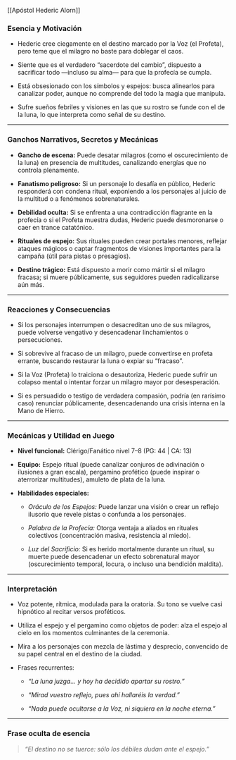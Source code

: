 [[Apóstol Hederic Alorn]]

### **Esencia y Motivación**

- Hederic cree ciegamente en el destino marcado por la Voz (el Profeta), pero teme que el milagro no baste para doblegar el caos.
    
- Siente que es el verdadero “sacerdote del cambio”, dispuesto a sacrificar todo —incluso su alma— para que la profecía se cumpla.
    
- Está obsesionado con los símbolos y espejos: busca alinearlos para canalizar poder, aunque no comprende del todo la magia que manipula.
    
- Sufre sueños febriles y visiones en las que su rostro se funde con el de la luna, lo que interpreta como señal de su destino.
    

---

### **Ganchos Narrativos, Secretos y Mecánicas**

- **Gancho de escena:** Puede desatar milagros (como el oscurecimiento de la luna) en presencia de multitudes, canalizando energías que no controla plenamente.
    
- **Fanatismo peligroso:** Si un personaje lo desafía en público, Hederic responderá con condena ritual, exponiendo a los personajes al juicio de la multitud o a fenómenos sobrenaturales.
    
- **Debilidad oculta:** Si se enfrenta a una contradicción flagrante en la profecía o si el Profeta muestra dudas, Hederic puede desmoronarse o caer en trance catatónico.
    
- **Rituales de espejo:** Sus rituales pueden crear portales menores, reflejar ataques mágicos o captar fragmentos de visiones importantes para la campaña (útil para pistas o presagios).
    
- **Destino trágico:** Está dispuesto a morir como mártir si el milagro fracasa; si muere públicamente, sus seguidores pueden radicalizarse aún más.
    

---

### **Reacciones y Consecuencias**

- Si los personajes interrumpen o desacreditan uno de sus milagros, puede volverse vengativo y desencadenar linchamientos o persecuciones.
    
- Si sobrevive al fracaso de un milagro, puede convertirse en profeta errante, buscando restaurar la luna o expiar su “fracaso”.
    
- Si la Voz (Profeta) lo traiciona o desautoriza, Hederic puede sufrir un colapso mental o intentar forzar un milagro mayor por desesperación.
    
- Si es persuadido o testigo de verdadera compasión, podría (en rarísimo caso) renunciar públicamente, desencadenando una crisis interna en la Mano de Hierro.
    

---

### **Mecánicas y Utilidad en Juego**

- **Nivel funcional:** Clérigo/Fanático nivel 7–8 (PG: 44 | CA: 13)
    
- **Equipo:** Espejo ritual (puede canalizar conjuros de adivinación o ilusiones a gran escala), pergamino profético (puede inspirar o aterrorizar multitudes), amuleto de plata de la luna.
    
- **Habilidades especiales:**
    
    - _Oráculo de los Espejos:_ Puede lanzar una visión o crear un reflejo ilusorio que revele pistas o confunda a los personajes.
        
    - _Palabra de la Profecía:_ Otorga ventaja a aliados en rituales colectivos (concentración masiva, resistencia al miedo).
        
    - _Luz del Sacrificio:_ Si es herido mortalmente durante un ritual, su muerte puede desencadenar un efecto sobrenatural mayor (oscurecimiento temporal, locura, o incluso una bendición maldita).
        

---

### **Interpretación**

- Voz potente, rítmica, modulada para la oratoria. Su tono se vuelve casi hipnótico al recitar versos proféticos.
    
- Utiliza el espejo y el pergamino como objetos de poder: alza el espejo al cielo en los momentos culminantes de la ceremonia.
    
- Mira a los personajes con mezcla de lástima y desprecio, convencido de su papel central en el destino de la ciudad.
    
- Frases recurrentes:
    
    - _“La luna juzga… y hoy ha decidido apartar su rostro.”_
        
    - _“Mirad vuestro reflejo, pues ahí hallaréis la verdad.”_
        
    - _“Nada puede ocultarse a la Voz, ni siquiera en la noche eterna.”_
        

---

### **Frase oculta de esencia**

> _“El destino no se tuerce: sólo los débiles dudan ante el espejo.”_